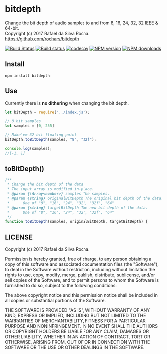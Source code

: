 # bitdepth
Change the bit depth of audio samples to and from 8, 16, 24, 32, 32 IEEE & 64-bit.  
Copyright (c) 2017 Rafael da Silva Rocha.  
https://github.com/rochars/bitdepth

[![Build Status](https://travis-ci.org/rochars/bitdepth.svg?branch=master)](https://travis-ci.org/rochars/bitdepth) [![Build status](https://ci.appveyor.com/api/projects/status/rxyv4w8yo5ny97w0?svg=true)](https://ci.appveyor.com/project/rochars/bitdepth) [![codecov](https://codecov.io/gh/rochars/bitdepth/branch/master/graph/badge.svg)](https://codecov.io/gh/rochars/bitdepth) [![NPM version](https://img.shields.io/npm/v/bitdepth.svg?style=flat)](https://www.npmjs.com/package/bitdepth) [![NPM downloads](https://img.shields.io/npm/dm/bitdepth.svg?style=flat)](https://www.npmjs.com/package/bitdepth)

## Install
```
npm install bitdepth
```

## Use
Currently there is **no dithering** when changing the bit depth.

```javascript
let bitDepth = require("../index.js");

// 8 bit samples
let samples = [0, 255]

// Make'em 32-bit floating point
bitDepth.toBitDepth(samples, "8", "32f");

console.log(samples);
//[-1, 1]
```

## toBitDepth()
```javascript
/**
 * Change the bit depth of the data.
 * The input array is modified in-place.
 * @param {!Array<number>} samples The samples.
 * @param {string} originalBitDepth The original bit depth of the data.
 *      One of "8", "16", "24", "32", "32f", "64"
 * @param {string} targetBitDepth The new bit depth of the data.
 *      One of "8", "16", "24", "32", "32f", "64"
 */
function toBitDepth(samples, originalBitDepth, targetBitDepth) {
```

## LICENSE
Copyright (c) 2017 Rafael da Silva Rocha.

Permission is hereby granted, free of charge, to any person obtaining
a copy of this software and associated documentation files (the
"Software"), to deal in the Software without restriction, including
without limitation the rights to use, copy, modify, merge, publish,
distribute, sublicense, and/or sell copies of the Software, and to
permit persons to whom the Software is furnished to do so, subject to
the following conditions:

The above copyright notice and this permission notice shall be
included in all copies or substantial portions of the Software.

THE SOFTWARE IS PROVIDED "AS IS", WITHOUT WARRANTY OF ANY KIND,
EXPRESS OR IMPLIED, INCLUDING BUT NOT LIMITED TO THE WARRANTIES OF
MERCHANTABILITY, FITNESS FOR A PARTICULAR PURPOSE AND
NONINFRINGEMENT. IN NO EVENT SHALL THE AUTHORS OR COPYRIGHT HOLDERS BE
LIABLE FOR ANY CLAIM, DAMAGES OR OTHER LIABILITY, WHETHER IN AN ACTION
OF CONTRACT, TORT OR OTHERWISE, ARISING FROM, OUT OF OR IN CONNECTION
WITH THE SOFTWARE OR THE USE OR OTHER DEALINGS IN THE SOFTWARE.
